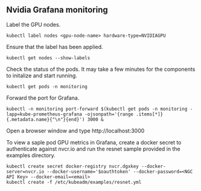## Nvidia Grafana monitoring

Label the GPU nodes.
```console
kubectl label nodes <gpu-node-name> hardware-type=NVIDIAGPU
```


Ensure that the label has been applied.
```console
kubectl get nodes --show-labels
```

Check the status of the pods. It may take a few minutes for the components to initalize and start running.
```console
kubectl get pods -n monitoring
```

Forward the port for Grafana.
```console
kubectl -n monitoring port-forward $(kubectl get pods -n monitoring -lapp=kube-prometheus-grafana -ojsonpath='{range .items[*]}{.metadata.name}{"\n"}{end}') 3000 &
```

Open a browser window and type http://localhost:3000

To view a saple pod GPU metrics in Grafana, create a docker secret to authenticate against nvcr.io and run the resnet sample provided in the examples directory.
```console
kubectl create secret docker-registry nvcr.dgxkey --docker-server=nvcr.io --docker-username='$oauthtoken' --docker-password=<NGC API Key> --docker-email=<email>
kubectl create -f /etc/kubeadm/examples/resnet.yml
```
